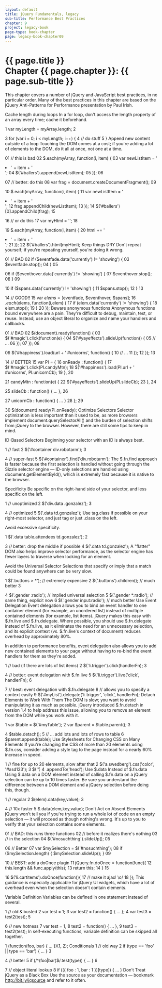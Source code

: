 ```yaml
---
layout: default
title: jQuery Fundamentals, legacy
sub-title: Performance Best Practices
chapter: 9
project: legacy-book
page-type: book-chapter
page: legacy-book-chapter09
---
```


# {{ page.title }} <br> Chapter {{ page.chapter }}: {{ page.sub-title }}

This chapter covers a number of jQuery and JavaScript best practices, in no particular order. Many of the best practices in this chapter are based on the jQuery Anti-Patterns for Performance presentation by Paul Irish.

Cache length during loops
In a for loop, don't access the length property of an array every time; cache it beforehand.

1
var myLength = myArray.length;
2
 
3
for (var i = 0; i < myLength; i++) {
4
    // do stuff
5
}
Append new content outside of a loop
Touching the DOM comes at a cost; if you're adding a lot of elements to the DOM, do it all at once, not one at a time.

01
// this is bad
02
$.each(myArray, function(i, item) {
03
   var newListItem = '<li>' + item + '</li>';
04
   $('#ballers').append(newListItem);
05
});
06
 
07
// better: do this
08
var frag = document.createDocumentFragment();
09
 
10
$.each(myArray, function(i, item) {
11
    var newListItem = '<li>' + item + '</li>';
12
    frag.appendChild(newListItem);
13
});
14
$('#ballers')[0].appendChild(frag);
15
 
16
// or do this
17
var myHtml = '';
18
 
19
$.each(myArray, function(i, item) {
20
    html += '<li>' + item + '</li>';
21
});
22
$('#ballers').html(myHtml);
Keep things DRY
Don't repeat yourself; if you're repeating yourself, you're doing it wrong.

01
// BAD
02
if ($eventfade.data('currently') != 'showing') {
03
    $eventfade.stop();
04
}
05
 
06
if ($eventhover.data('currently') != 'showing') {
07
    $eventhover.stop();
08
}
09
 
10
if ($spans.data('currently') != 'showing') {
11
    $spans.stop();
12
}
13
 
14
// GOOD!!
15
var $elems = [$eventfade, $eventhover, $spans];
16
$.each($elems, function(i,elem) {
17
    if (elem.data('currently') != 'showing') {
18
        elem.stop();
19
    }
20
});
Beware anonymous functions
Anonymous functions bound everywhere are a pain. They're difficult to debug, maintain, test, or reuse. Instead, use an object literal to organize and name your handlers and callbacks.

01
// BAD
02
$(document).ready(function() {
03
    $('#magic').click(function(e) {
04
        $('#yayeffects').slideUp(function() {
05
            // ...
06
        });
07
    });
08
 
09
    $('#happiness').load(url + ' #unicorns', function() {
10
        // ...
11
    });
12
});
13
 
14
// BETTER
15
var PI = {
16
    onReady : function() {
17
        $('#magic').click(PI.candyMtn);
18
        $('#happiness').load(PI.url + ' #unicorns', PI.unicornCb);
19
    },
20
 
21
    candyMtn : function(e) {
22
        $('#yayeffects').slideUp(PI.slideCb);
23
    },
24
 
25
    slideCb : function() { ... },
26
 
27
    unicornCb : function() { ... }
28
};
29
 
30
$(document).ready(PI.onReady);
Optimize Selectors
Selector optimization is less important than it used to be, as more browsers implement document.querySelectorAll() and the burden of selection shifts from jQuery to the browser. However, there are still some tips to keep in mind.

ID-Based Selectors
Beginning your selector with an ID is always best.

1
// fast
2
$('#container div.robotarm');
3
 
4
// super-fast
5
$('#container').find('div.robotarm');
The $.fn.find approach is faster because the first selection is handled without going through the Sizzle selector engine — ID-only selections are handled using document.getElementById(), which is extremely fast because it is native to the browser.

Specificity
Be specific on the right-hand side of your selector, and less specific on the left.

1
// unoptimized
2
$('div.data .gonzalez');
3
 
4
// optimized
5
$('.data td.gonzalez');
Use tag.class if possible on your right-most selector, and just tag or just .class on the left.

Avoid excessive specificity.

1
$('.data table.attendees td.gonzalez');
2
 
3
// better: drop the middle if possible
4
$('.data td.gonzalez');
A "flatter" DOM also helps improve selector performance, as the selector engine has fewer layers to traverse when looking for an element.

Avoid the Universal Selector
Selections that specify or imply that a match could be found anywhere can be very slow.

1
$('.buttons > *');  // extremely expensive
2
$('.buttons').children();  // much better
3
 
4
$('.gender :radio');  // implied universal selection
5
$('.gender *:radio'); // same thing, explicit now
6
$('.gender input:radio'); // much better
Use Event Delegation
Event delegation allows you to bind an event handler to one container element (for example, an unordered list) instead of multiple contained elements (for example, list items). jQuery makes this easy with $.fn.live and $.fn.delegate. Where possible, you should use $.fn.delegate instead of $.fn.live, as it eliminates the need for an unnecessary selection, and its explicit context (vs. $.fn.live's context of document) reduces overhead by approximately 80%.

In addition to performance benefits, event delegation also allows you to add new contained elements to your page without having to re-bind the event handlers for them as they're added.

1
// bad (if there are lots of list items)
2
$('li.trigger').click(handlerFn);
3
 
4
// better: event delegation with $.fn.live
5
$('li.trigger').live('click', handlerFn);
6
 
7
// best: event delegation with $.fn.delegate
8
// allows you to specify a context easily
9
$('#myList').delegate('li.trigger', 'click', handlerFn);
Detach Elements to Work With Them
The DOM is slow; you want to avoid manipulating it as much as possible. jQuery introduced $.fn.detach in version 1.4 to help address this issue, allowing you to remove an element from the DOM while you work with it.

1
var $table = $('#myTable');
2
var $parent = $table.parent();
3
 
4
$table.detach();
5
// ... add lots and lots of rows to table
6
$parent.append(table);
Use Stylesheets for Changing CSS on Many Elements
If you're changing the CSS of more than 20 elements using $.fn.css, consider adding a style tag to the page instead for a nearly 60% increase in speed.

1
// fine for up to 20 elements, slow after that
2
$('a.swedberg').css('color', '#asd123');
3
$('<style type="text/css">a.swedberg { color : #asd123 }</style>')
4
    .appendTo('head');
Use $.data Instead of $.fn.data
Using $.data on a DOM element instead of calling $.fn.data on a jQuery selection can be up to 10 times faster. Be sure you understand the difference between a DOM element and a jQuery selection before doing this, though.

1
// regular
2
$(elem).data(key,value);
3
 
4
// 10x faster
5
$.data(elem,key,value);
Don't Act on Absent Elements
jQuery won't tell you if you're trying to run a whole lot of code on an empty selection — it will proceed as though nothing's wrong. It's up to you to verify that your selection contains some elements.

01
// BAD: this runs three functions
02
// before it realizes there's nothing
03
// in the selection
04
$('#nosuchthing').slideUp();
05
 
06
// Better
07
var $mySelection = $('#nosuchthing');
08
if ($mySelection.length) { $mySelection.slideUp(); }
09
 
10
// BEST: add a doOnce plugin
11
jQuery.fn.doOnce = function(func){
12
    this.length && func.apply(this);
13
    return this;
14
}
15
 
16
$('li.cartitems').doOnce(function(){
17
    // make it ajax! \o/
18
});
This guidance is especially applicable for jQuery UI widgets, which have a lot of overhead even when the selection doesn't contain elements.

Variable Definition
Variables can be defined in one statement instead of several.

1
// old & busted
2
var test = 1;
3
var test2 = function() { ... };
4
var test3 = test2(test);
5
 
6
// new hotness
7
var test = 1,
8
    test2 = function() { ... },
9
    test3 = test2(test);
In self-executing functions, variable definition can be skipped all together.

1
(function(foo, bar) { ... })(1, 2);
Conditionals
1
// old way
2
if (type == 'foo' || type == 'bar') { ... }
3
 
4
// better
5
if (/^(foo|bar)$/.test(type)) { ... }
6
 
7
// object literal lookup
8
if (({ foo : 1, bar : 1 })[type]) { ... }
Don't Treat jQuery as a Black Box
Use the source as your documentation — bookmark http://bit.ly/jqsource and refer to it often.
